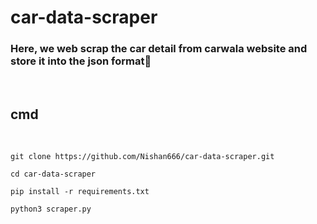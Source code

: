 # car-data-scraper

### Here, we web scrap the car detail from carwala website and store it into the json format🚗

<br/>

## cmd

<br/>

```
git clone https://github.com/Nishan666/car-data-scraper.git
```

```
cd car-data-scraper
```

```
pip install -r requirements.txt
```

```
python3 scraper.py
```